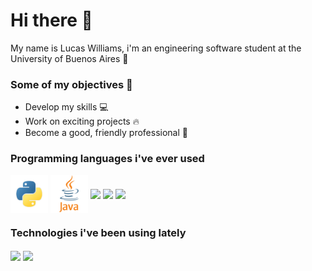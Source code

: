 # Hi there :metal:
My name is Lucas Williams, i'm an engineering software student at the University of Buenos Aires :orange_book:

### Some of my objectives :man: 
* Develop my skills :computer:
* Work on exciting projects :fire:
* Become a good, friendly professional :muscle:

### Programming languages i've ever used
<a href="https://www.python.org/" target="blank"><img align="center" src="https://raw.githubusercontent.com/github/explore/80688e429a7d4ef2fca1e82350fe8e3517d3494d/topics/python/python.png" height="60" /></a>
<a href="https://www.java.com/" target="blank"><img align="center" src="https://raw.githubusercontent.com/github/explore/80688e429a7d4ef2fca1e82350fe8e3517d3494d/topics/java/java.png" height="60" /></a>
<a href="https://cplusplus.com/" target="blank"><img align="center" src="https://simpleicons.org/icons/cplusplus.svg" height="60" /></a>
<a href="https://kotlinlang.org/" target="blank"><img align="center" src="https://simpleicons.org/icons/kotlin.svg" height="60" /></a>
</a>
<a href="https://en.wikipedia.org/wiki/C_(programming_language)" target="blank"><img align="center" src="https://simpleicons.org/icons/c.svg" height="60" /></a>
<!--
<a href="URL_REDIRECT" target="blank"><img align="center" src="URL_TO_YOUR_IMAGE" height="100" /></a>
-->

### Technologies i've been using lately
<a href="https://developer.android.com/develop/ui/compose" target="blank"><img align="center" src="https://simpleicons.org/icons/jetpackcompose.svg" height="60" /></a>
<a href="https://go.dev/" target="blank"><img align="center" src="https://simpleicons.org/icons/go.svg" height="60" /></a>
<!--
<a href="https://drive.google.com/file/d/1ulR21dUbGLPXeQma03YA47Q1NGVKWxOf/view?usp=drive_link">My resume</a> :page_facing_up:

<a href="mailto:lucaswilliams0296@gmail.com">Contact me</a> 👍 :thumbsup:

**lucas96will/lucas96will** is a ✨ _special_ ✨ repository because its `README.md` (this file) appears on your GitHub profile.

Here are some ideas to get you started:

- 🔭 I’m currently working on ...
- 🌱 I’m currently learning ...
- 👯 I’m looking to collaborate on ...
- 🤔 I’m looking for help with ...
- 💬 Ask me about ...
- 📫 How to reach me: ...
- 😄 Pronouns: ...
- ⚡ Fun fact: ...
-->
